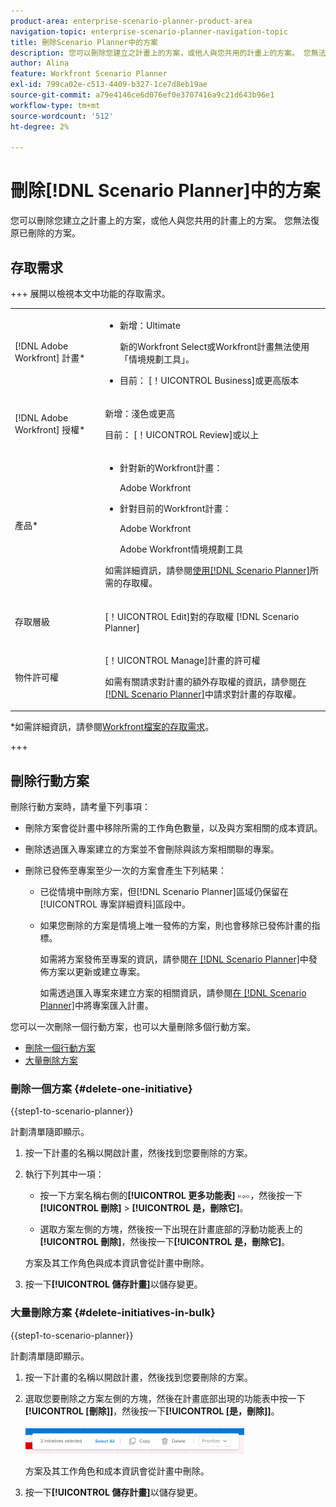 ```yaml
---
product-area: enterprise-scenario-planner-product-area
navigation-topic: enterprise-scenario-planner-navigation-topic
title: 刪除Scenario Planner中的方案
description: 您可以刪除您建立之計畫上的方案，或他人與您共用的計畫上的方案。 您無法復原已刪除的方案。
author: Alina
feature: Workfront Scenario Planner
exl-id: 799ca02e-c513-4409-b327-1ce7d8eb19ae
source-git-commit: a79e4146ce6d076ef0e3707416a9c21d643b96e1
workflow-type: tm+mt
source-wordcount: '512'
ht-degree: 2%

---
```


# 刪除[!DNL Scenario Planner]中的方案

您可以刪除您建立之計畫上的方案，或他人與您共用的計畫上的方案。 您無法復原已刪除的方案。

## 存取需求

+++ 展開以檢視本文中功能的存取需求。

<table style="table-layout:auto"> 
 <col> 
 <col> 
 <tbody> 
  <tr> 
   <td> <p>[!DNL Adobe Workfront] 計畫*</p> </td> 
   <td> <ul></li>
   <li><p>新增：Ultimate </p></li>
   <p>新的Workfront Select或Workfront計畫無法使用「情境規劃工具」。 </p>
   <li><p>目前： [！UICONTROL Business]或更高版本</p></ul>
   </td> 
  </tr> 
  <tr> 
   <td> <p>[!DNL Adobe Workfront] 授權*</p> </td> 
   <td> <p>新增：淺色或更高</p> 
   <p>目前： [！UICONTROL Review]或以上</p> </td> 
  </tr> 
  <tr> 
   <td>產品* </td> 
   <td> <ul><li><p>針對新的Workfront計畫：</p><p> Adobe Workfront</li></p>
   <li><p>針對目前的Workfront計畫： </p>
   <p>Adobe Workfront</p> <p>Adobe Workfront情境規劃工具</p></li></ul>

<p>如需詳細資訊，請參閱<a href="../scenario-planner/access-needed-to-use-sp.md" class="MCXref xref">使用[!DNL Scenario Planner]</a>所需的存取權。 </p> </td> 
  </tr> 
  <tr data-mc-conditions=""> 
   <td>存取層級 </td> 
   <td> <p>[！UICONTROL Edit]對的存取權 [!DNL Scenario Planner]</p> </td> 
  </tr> 
  <tr data-mc-conditions=""> 
   <td> <p>物件許可權 </p> </td> 
   <td> <p>[！UICONTROL Manage]計畫的許可權</p> <p>如需有關請求對計畫的額外存取權的資訊，請參閱<a href="../scenario-planner/request-access-to-plan.md" class="MCXref xref">在[!DNL Scenario Planner]</a>中請求對計畫的存取權。</p> </td> 
  </tr> 
 </tbody> 
</table>

*如需詳細資訊，請參閱[Workfront檔案的存取需求](/help/quicksilver/administration-and-setup/add-users/access-levels-and-object-permissions/access-level-requirements-in-documentation.md)。

+++

## 刪除行動方案

刪除行動方案時，請考量下列事項：

* 刪除方案會從計畫中移除所需的工作角色數量，以及與方案相關的成本資訊。
* 刪除透過匯入專案建立的方案並不會刪除與該方案相關聯的專案。
* 刪除已發佈至專案至少一次的方案會產生下列結果：

   * 已從情境中刪除方案，但[!DNL Scenario Planner]區域仍保留在[!UICONTROL 專案詳細資料]區段中。
   * 如果您刪除的方案是情境上唯一發佈的方案，則也會移除已發佈計畫的指標。

     如需將方案發佈至專案的資訊，請參閱[在 [!DNL Scenario Planner]](../scenario-planner/publish-scenarios-update-projects.md)中發佈方案以更新或建立專案。

     如需透過匯入專案來建立方案的相關資訊，請參閱[在 [!DNL Scenario Planner]](../scenario-planner/import-projects-to-plans.md)中將專案匯入計畫。

您可以一次刪除一個行動方案，也可以大量刪除多個行動方案。

* [刪除一個行動方案](#delete-one-initiative)
* [大量刪除方案](#delete-initiatives-in-bulk)

### 刪除一個方案 {#delete-one-initiative}

{{step1-to-scenario-planner}}

計劃清單隨即顯示。

1. 按一下計畫的名稱以開啟計畫，然後找到您要刪除的方案。
1. 執行下列其中一項：

   * 按一下方案名稱右側的&#x200B;**[!UICONTROL 更多功能表]** ![](assets/more-menu.png)，然後按一下&#x200B;**[!UICONTROL 刪除]** > **[!UICONTROL 是，刪除它]**。

   * 選取方案左側的方塊，然後按一下出現在計畫底部的浮動功能表上的&#x200B;**[!UICONTROL 刪除]**，然後按一下&#x200B;**[!UICONTROL 是，刪除它]**。

   方案及其工作角色與成本資訊會從計畫中刪除。

1. 按一下&#x200B;**[!UICONTROL 儲存計畫]**&#x200B;以儲存變更。

### 大量刪除方案 {#delete-initiatives-in-bulk}

{{step1-to-scenario-planner}}

計劃清單隨即顯示。

1. 按一下計畫的名稱以開啟計畫，然後找到您要刪除的方案。
1. 選取您要刪除之方案左側的方塊，然後在計畫底部出現的功能表中按一下&#x200B;**[!UICONTROL [刪除]]**，然後按一下&#x200B;**[!UICONTROL [是，刪除]]**。

   ![](assets/bottom-manage-initiative-menu-350x45.png)

   方案及其工作角色和成本資訊會從計畫中刪除。

1. 按一下&#x200B;**[!UICONTROL 儲存計畫]**&#x200B;以儲存變更。
